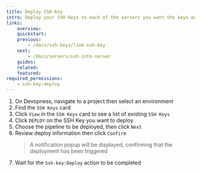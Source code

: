 ```yaml
---
title: Deploy SSH Key
intro: Deploy your SSH Keys to each of the servers you want the keys on.
links:
    overview:
    quickstart:
    previous:
        - /docs/ssh-keys/link-ssh-key
    next:
        - /docs/servers/ssh-into-server
    guides:
    related:
    featured:
required_permissions:
    - ssh-key:deploy
---
```


1. On Devopness, navigate to a project then select an environment
1. Find the `SSH Keys` card
1. Click `View` in the `SSH Keys` card to see a list of existing `SSH Keys`
1. Click `DEPLOY` on the SSH Key you want to deploy
1. Choose the pipeline to be deployed, then click `Next`
1. Review deploy information then click `Confirm`
   > A notification popup will be displayed, confirming that the deployment has been triggered
1. Wait for the `Ssh-key:Deploy` action to be completed
